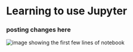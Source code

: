 # Learning to use Jupyter

### posting changes here
![image showing the first few lines of notebook]('main_view.png')